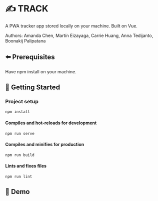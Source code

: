 # ✍️ TRACK
A PWA tracker app stored locally on your machine. Built on Vue.

Authors: Amanda Chen, Martín Eizayaga, Carrie Huang, Anna Tedijanto, Boonakij Palipatana

## ⬅️ Prerequisites
Have npm install on your machine.

## 🚀 Getting Started

### Project setup
```
npm install
```

#### Compiles and hot-reloads for development
```
npm run serve
```

#### Compiles and minifies for production
```
npm run build
```

#### Lints and fixes files
```
npm run lint
```
## 🎁 Demo
